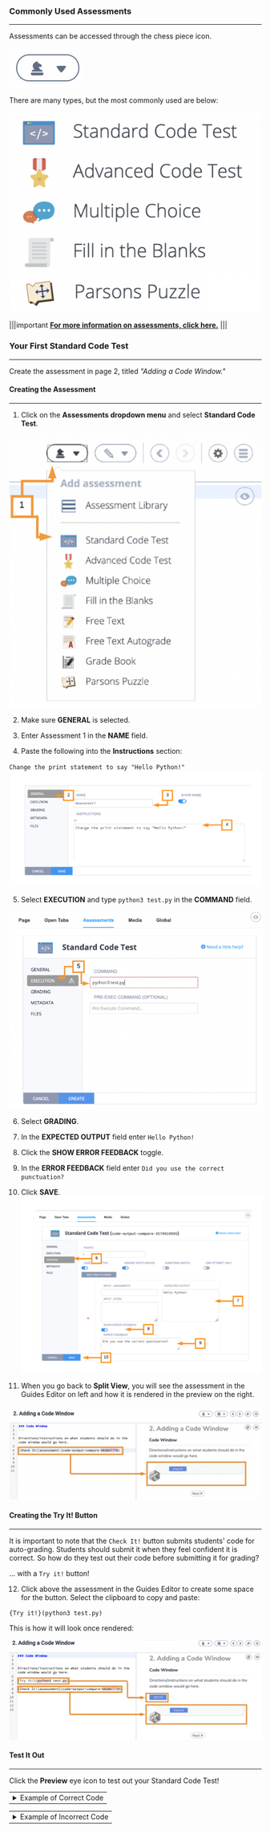 ### Commonly Used Assessments
---
Assessments can be accessed through the chess piece icon. 

![Assessment icon](.guides/img/chesspiece.png)

There are many types, but the most commonly used are below:

![Common assessment types](.guides/img/commonassessments.png)

|||important
[**For more information on assessments, click here.**](https://docs.codio.com/instructors/authoring/assessments/add-assessment.html#add-assessment)
|||

### Your First Standard Code Test
---
Create the assessment in page 2, titled *"Adding a Code Window."*

#### Creating the Assessment
---
1. Click on the **Assessments dropdown menu** and select **Standard Code Test**.

![Assessment dropdown to standard code test](.guides/img/standardcode.png)

2. Make sure **GENERAL** is selected.

3. Enter Assessment 1 in the **NAME** field.

4. Paste the following into the **Instructions** section:

`Change the print statement to say "Hello Python!"`
![Standard code test_General](.guides/img/generalAssessment.png)

5. Select **EXECUTION** and type `python3 test.py` in the **COMMAND** field.

![Standard code test_Execution](.guides/img/newassess.png)

6. Select **GRADING**.

7. In the **EXPECTED OUTPUT** field enter `Hello Python!` 

8. Click the **SHOW ERROR FEEDBACK** toggle.

9. In the **ERROR FEEDBACK** field enter `Did you use the correct punctuation?` 

10. Click **SAVE**.
![Standard code test_Grading](.guides/img/gradingAssessment.png)

11. When you go back to **Split View**, you will see the assessment in the Guides Editor on left and how it is rendered in the preview on the right.

![Rendered standard code test](.guides/img/renderedstandardcodetest.png)

#### Creating the Try It! Button
---
It is important to note that the `Check It!` button submits students' code for auto-grading. Students should submit it when they feel confident it is correct. So how do they test out their code before submitting it for grading?

... with a `Try it!` button!

12. Click above the assessment in the Guides Editor to create some space for the button. Select the clipboard to copy and paste:

```
{Try it!}(python3 test.py)
```

This is how it will look once rendered:

![Rendered try it button and standard code test](.guides/img/renderedbuttons.png)

#### Test It Out
---
Click the **Preview** eye icon to test out your Standard Code Test!

<table><tbody ><tr><td><details><summary>
Example of Correct Code
</summary><hr>
	
![Correct code example](.guides/img/correctcode.png)
	
The `Try it!` button shows the output of the program and the `Check it` button shows that the code passed the auto-grader.
</details></td></tr></tbody>
</table>

<table><tbody ><tr><td><details><summary>
Example of Incorrect Code
</summary><hr>

![Incorrect code example](.guides/img/incorrectcode.png)
	
The `Try it!` Button shows there was a syntax error in the program and the `Check it` button shows that the program failed the auto-grader.
	
</details></td></tr></tbody>
</table>
